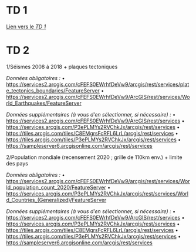 # TD 1

[Lien vers le *TD 1*](https://arcgis-maps-sdk-for-javascript-tutorial-esrifrance.hub.arcgis.com/) 


# TD 2

1/Séismes 2008 à 2018 + plaques tectoniques

*Données obligatoires :*
  •	https://services2.arcgis.com/cFEFS0EWrhfDeVw9/arcgis/rest/services/plate_tectonics_boundaries/FeatureServer
  •	https://services2.arcgis.com/cFEFS0EWrhfDeVw9/ArcGIS/rest/services/World_Earthquakes/FeatureServer

*Données supplémentaires (à vous d’en sélectionner, si nécessaire) :*
  •	https://services2.arcgis.com/cFEFS0EWrhfDeVw9/ArcGIS/rest/services 
  •	https://services.arcgis.com/P3ePLMYs2RVChkJx/arcgis/rest/services
  •	https://tiles.arcgis.com/tiles/C8EMgrsFcRFL6LrL/arcgis/rest/services 
  •	https://tiles.arcgis.com/tiles/P3ePLMYs2RVChkJx/arcgis/rest/services
  •	https://sampleserver6.arcgisonline.com/arcgis/rest/services
  

2/Population mondiale (recensement 2020 ; grille de 110km env.) + limite des pays

*Données obligatoires :*
  •	https://services2.arcgis.com/cFEFS0EWrhfDeVw9/arcgis/rest/services/World_population_count_2020/FeatureServer
  •	https://services.arcgis.com/P3ePLMYs2RVChkJx/arcgis/rest/services/World_Countries_(Generalized)/FeatureServer

*Données supplémentaires (à vous d’en sélectionner, si nécessaire) :*
  •	https://services2.arcgis.com/cFEFS0EWrhfDeVw9/ArcGIS/rest/services 
  •	https://services.arcgis.com/P3ePLMYs2RVChkJx/arcgis/rest/services
  •	https://tiles.arcgis.com/tiles/C8EMgrsFcRFL6LrL/arcgis/rest/services 
  •	https://tiles.arcgis.com/tiles/P3ePLMYs2RVChkJx/arcgis/rest/services
  •	https://sampleserver6.arcgisonline.com/arcgis/rest/services
